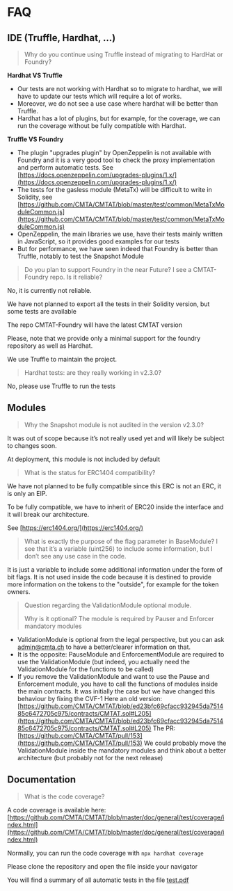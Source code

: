 # FAQ

## IDE (Truffle, Hardhat, ...)

> Why do you continue using Truffle instead of migrating to HardHat or Foundry?

**Hardhat VS Truffle**

- Our tests are not working with Hardhat so to migrate to hardhat, we will have to update our tests which will require a lot of works.
- Moreover, we do not see a use case where hardhat will be better than Truffle.
- Hardhat has a lot of plugins, but for example, for the coverage, we can run the coverage without be fully compatible with Hardhat.

**Truffle VS  Foundry**

-  The plugin "upgrades plugin" by OpenZeppelin is not available with Foundry and it is a very good tool to check the proxy implementation and perform automatic tests. See [https://docs.openzeppelin.com/upgrades-plugins/1.x/](https://docs.openzeppelin.com/upgrades-plugins/1.x/)
-  The tests for the gasless module (MetaTx) will be difficult to write in Solidity, see [https://github.com/CMTA/CMTAT/blob/master/test/common/MetaTxModuleCommon.js](https://github.com/CMTA/CMTAT/blob/master/test/common/MetaTxModuleCommon.js)
- OpenZeppelin, the main libraries we use, have their tests mainly written in JavaScript, so it provides good examples for our tests
- But for performance, we have seen indeed that Foundry is better than Truffle, notably to test the Snapshot Module

>  Do you plan to support Foundry in the near Future? I see a CMTAT-Foundry repo. Is it reliable?

No, it is currently not reliable.

We have not planned to export all the tests in their Solidity version, but some tests are available

The repo CMTAT-Foundry will have the latest CMTAT version

Please, note that we provide only a minimal support for the foundry repository as well as Hardhat.

We use Truffle to maintain the project.

>  Hardhat tests: are they really working in v2.3.0?

No, please use Truffle to run the tests

## Modules

>  Why the Snapshot module is not audited in the version v2.3.0?

It was out of scope because it’s not really used yet and will likely be subject to changes soon.

At deployment, this module is not included by default

> What is the status for ERC1404 compatibility?

We have not planned to be fully compatible since this ERC is not an ERC, it is only an EIP. 

To be fully compatible, we have to inherit of ERC20 inside the interface and it will break our architecture.

See [https://erc1404.org/](https://erc1404.org/)

> What is exactly the purpose of the flag parameter in BaseModule?
> I see that it’s a variable (uint256) to include some information, but I don’t see any use case in the code.

It is just a variable to include some additional information under the form of bit flags.
It is not used inside the code because it is destined to provide more information on the tokens to the "outside", for example for the token owners.



>  Question regarding the ValidationModule optional module. 
>
> Why is it optional? The module is required by Pauser and Enforcer mandatory modules

- ValidationModule is optional from the legal perspective, but you can ask admin@cmta.ch to have a better/clearer information on that.
- It is the opposite: PauseModule and EnforcementModule are required to use the ValidationModule (but indeed, you actually need the ValidationModule for the functions to be called)
- If you remove the ValidationModule and want to use the Pause and Enforcement module, you have to call the functions of modules inside the main contracts. It was initially the case but we have changed this behaviour by fixing the CVF-1
Here an old version: [https://github.com/CMTA/CMTAT/blob/ed23bfc69cfacc932945da751485c6472705c975/contracts/CMTAT.sol#L205](https://github.com/CMTA/CMTAT/blob/ed23bfc69cfacc932945da751485c6472705c975/contracts/CMTAT.sol#L205)
The PR: [https://github.com/CMTA/CMTAT/pull/153](https://github.com/CMTA/CMTAT/pull/153)
We could probably move the ValidationModule inside the mandatory modules and think about a better architecture (but probably not for the next release)

## Documentation

> What is the code coverage?

A code coverage is available here: [https://github.com/CMTA/CMTAT/blob/master/doc/general/test/coverage/index.html](https://github.com/CMTA/CMTAT/blob/master/doc/general/test/coverage/index.html)

Normally, you can run the code coverage with `npx hardhat coverage`

Please clone the repository and open the file inside your navigator

You will find a summary of all automatic tests in the file [test.pdf](https://github.com/CMTA/CMTAT/blob/master/doc/general/test/test.pdf)